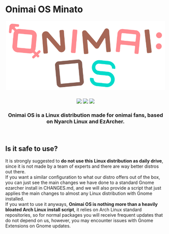 # Onimai OS Minato
<div align="center">
   <img src="https://github.com/ONIMAI-OS/.github/blob/main/onimai_logo.png?raw=true" width="500px" style="margin:auto;"/>

###
<div align="center">

![](https://img.shields.io/badge/Onimai%20OS%20Minato-Alpha-white?style=for-the-badge&logoColor=red)
![](https://img.shields.io/github/license/onimai-os/onimai-os?color=cyan&style=for-the-badge)
[![](https://img.shields.io/badge/Telegram-onimai.ru-pink?style=for-the-badge&logoColor=blue)](https://onimai.ru)

   <h3><b>Onimai OS</b> is a Linux distribution <b>made for onimai fans</b>, based on Nyarch Linux and EzArcher.</h3><br />

<div align="left">

## Is it safe to use?
It is strongly suggested to <b>do not use this Linux distribution as daily drive</b>, since it is not made by a team of experts and there are way better distros out there. <br />
If you want a similar configuration to what our distro offers out of the box, you can just see the main changes we have done to a standard Gnome ezarcher install in CHANGES.md, and we will also provide a script that just applies the main changes to almost any Linux distribution with Gnome installed.<br />
If you want to use it anyways, <b>Onimai OS is nothing more than a heavily bloated Arch Linux install script</b>, it relies on Arch Linux standard repositories, so for normal packages you will receive frequent updates that do not depend on us, however, you may encounter issues with Gnome Extensions on Gnome updates.

